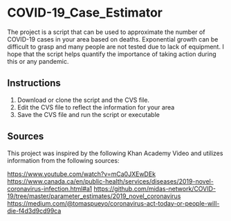 # COVID-19_Case_Estimator
The project is a script that can be used to approximate the number of COVID-19 cases in your area based on deaths. Exponential growth can be difficult to grasp and many people are not tested due to lack of equipment. I hope that the script helps quantify the importance of taking action during this or any pandemic. 

## Instructions
1) Download or clone the script and the CVS file.
2) Edit the CVS file to reflect the information for your area 
3) Save the CVS file and run the script or executable 


## Sources 
This project was inspired by the following Khan Academy Video and utilizes information from the following sources:

https://www.youtube.com/watch?v=mCa0JXEwDEk
https://www.canada.ca/en/public-health/services/diseases/2019-novel-coronavirus-infection.html#a1
https://github.com/midas-network/COVID-19/tree/master/parameter_estimates/2019_novel_coronavirus
https://medium.com/@tomaspueyo/coronavirus-act-today-or-people-will-die-f4d3d9cd99ca


